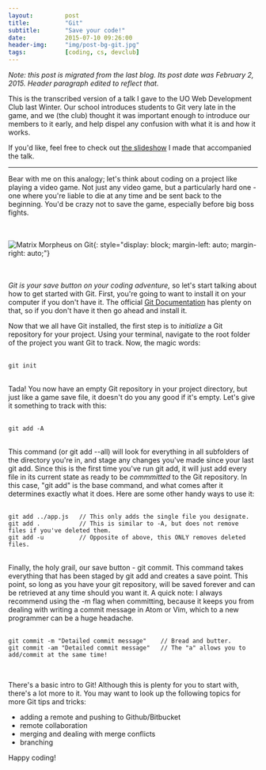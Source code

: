 ```yaml
---
layout:         post
title:          "Git"
subtitle:       "Save your code!"
date:           2015-07-10 09:26:00
header-img:     "img/post-bg-git.jpg"
tags:           [coding, cs, devclub]
---
```


_Note: this post is migrated from the last blog. Its post date was February 2, 2015. Header paragraph edited to reflect that._

This is the transcribed version of a talk I gave to the UO Web Development Club last Winter. Our school introduces students to Git very late in the game, and we (the club) thought it was important enough to introduce our members to it early, and help dispel any confusion with what it is and how it works.

If you'd like, feel free to check out [the slideshow](http://www.slideshare.net/jbayes92/lightning-talk-git-vcs) I made that accompanied the talk.

 <hr>

Bear with me on this analogy; let's think about coding on a project like playing a video game. Not just any video game, but a particularly hard one - one where you're liable to die at any time and be sent back to the beginning. You'd be crazy not to save the game, especially before big boss fights. <br><br><br>

![Matrix Morpheus on Git](http://i.imgur.com/mo4Mivs.jpg "Morpheus has some words for you..."){: style="display: block; margin-left: auto; margin-right: auto;"}
<br><br><br>

<i>Git is your save button on your coding adventure,</i> so let's start talking about how to get started with Git. First, you're going to want to install it on your computer if you don't have it. The official [Git Documentation](http://git-scm.com/book/en/v2/Getting-Started-Installing-Git) has plenty on that, so if you don't have it then go ahead and install it.

Now that we all have Git installed, the first step is to <em>initialize</em> a Git repository for your project. Using your terminal, navigate to the root folder of the project you want Git to track. Now, the magic words: <br><br>

    git init

<br>
Tada! You now have an empty Git repository in your project directory, but just like a game save file, it doesn't do you any good if it's empty. Let's give it something to track with this: <br><br>

    git add -A

<br>
This command (or git add --all) will look for everything in all subfolders of the directory you're in, and stage any changes you've made since your last git add. Since this is the first time you've run git add, it will just add every file in its current state as ready to be <em>commmitted</em> to the Git repository. In this case, "git add" is the base command, and what comes after it determines exactly what it does. Here are some other handy ways to use it:<br><br>

    git add ../app.js   // This only adds the single file you designate.
    git add .           // This is similar to -A, but does not remove files if you've deleted them.
    git add -u          // Opposite of above, this ONLY removes deleted files.

<br>
Finally, the holy grail, our save button - git commit. This command takes everything that has been staged by git add and creates a save point. This point, so long as you have your git repository, will be saved forever and can be retrieved at any time should you want it. A quick note: I always recommend using the -m flag when committing, because it keeps you from dealing with writing a commit message in Atom or Vim, which to a new programmer can be a huge headache.<br><br>

    git commit -m "Detailed commit message"    // Bread and butter.
    git commit -am "Detailed commit message"   // The "a" allows you to add/commit at the same time!

<br>

There's a basic intro to Git! Although this is plenty for you to start with, there's a lot more to it. You may want to look up the following topics for more Git tips and tricks:

* adding a remote and pushing to Github/Bitbucket
* remote collaboration
* merging and dealing with merge conflicts
* branching

Happy coding!